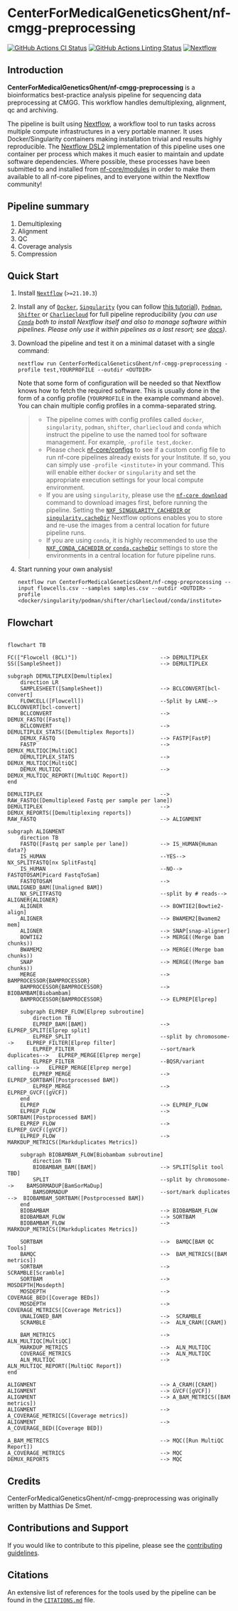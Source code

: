 # CenterForMedicalGeneticsGhent/nf-cmgg-preprocessing

[![GitHub Actions CI Status](https://github.com/CenterForMedicalGeneticsGhent/nf-cmgg-preprocessing/workflows/nf-core%20CI/badge.svg)](https://github.com/CenterForMedicalGeneticsGhent/nf-cmgg-preprocessing/actions?query=workflow%3A%22nf-core+CI%22)
[![GitHub Actions Linting Status](https://github.com/CenterForMedicalGeneticsGhent/nf-cmgg-preprocessing/workflows/nf-core%20linting/badge.svg)](https://github.com/CenterForMedicalGeneticsGhent/nf-cmgg-preprocessing/actions?query=workflow%3A%22nf-core+linting%22)
[![Nextflow](https://img.shields.io/badge/nextflow%20DSL2-%E2%89%A521.10.3-23aa62.svg?labelColor=000000)](https://www.nextflow.io/)

## Introduction

**CenterForMedicalGeneticsGhent/nf-cmgg-preprocessing** is a bioinformatics best-practice analysis pipeline for sequencing data preprocessing at CMGG.
This workflow handles demultiplexing, alignment, qc and archiving.

The pipeline is built using [Nextflow](https://www.nextflow.io), a workflow tool to run tasks across multiple compute infrastructures in a very portable manner. It uses Docker/Singularity containers making installation trivial and results highly reproducible. The [Nextflow DSL2](https://www.nextflow.io/docs/latest/dsl2.html) implementation of this pipeline uses one container per process which makes it much easier to maintain and update software dependencies. Where possible, these processes have been submitted to and installed from [nf-core/modules](https://github.com/nf-core/modules) in order to make them available to all nf-core pipelines, and to everyone within the Nextflow community!

## Pipeline summary

1. Demultiplexing
2. Alignment
3. QC
4. Coverage analysis
5. Compression

## Quick Start

1. Install [`Nextflow`](https://www.nextflow.io/docs/latest/getstarted.html#installation) (`>=21.10.3`)

2. Install any of [`Docker`](https://docs.docker.com/engine/installation/), [`Singularity`](https://www.sylabs.io/guides/3.0/user-guide/) (you can follow [this tutorial](https://singularity-tutorial.github.io/01-installation/)), [`Podman`](https://podman.io/), [`Shifter`](https://nersc.gitlab.io/development/shifter/how-to-use/) or [`Charliecloud`](https://hpc.github.io/charliecloud/) for full pipeline reproducibility _(you can use [`Conda`](https://conda.io/miniconda.html) both to install Nextflow itself and also to manage software within pipelines. Please only use it within pipelines as a last resort; see [docs](https://nf-co.re/usage/configuration#basic-configuration-profiles))_.

3. Download the pipeline and test it on a minimal dataset with a single command:

   ```console
   nextflow run CenterForMedicalGeneticsGhent/nf-cmgg-preprocessing -profile test,YOURPROFILE --outdir <OUTDIR>
   ```

   Note that some form of configuration will be needed so that Nextflow knows how to fetch the required software. This is usually done in the form of a config profile (`YOURPROFILE` in the example command above). You can chain multiple config profiles in a comma-separated string.

   > - The pipeline comes with config profiles called `docker`, `singularity`, `podman`, `shifter`, `charliecloud` and `conda` which instruct the pipeline to use the named tool for software management. For example, `-profile test,docker`.
   > - Please check [nf-core/configs](https://github.com/nf-core/configs#documentation) to see if a custom config file to run nf-core pipelines already exists for your Institute. If so, you can simply use `-profile <institute>` in your command. This will enable either `docker` or `singularity` and set the appropriate execution settings for your local compute environment.
   > - If you are using `singularity`, please use the [`nf-core download`](https://nf-co.re/tools/#downloading-pipelines-for-offline-use) command to download images first, before running the pipeline. Setting the [`NXF_SINGULARITY_CACHEDIR` or `singularity.cacheDir`](https://www.nextflow.io/docs/latest/singularity.html?#singularity-docker-hub) Nextflow options enables you to store and re-use the images from a central location for future pipeline runs.
   > - If you are using `conda`, it is highly recommended to use the [`NXF_CONDA_CACHEDIR` or `conda.cacheDir`](https://www.nextflow.io/docs/latest/conda.html) settings to store the environments in a central location for future pipeline runs.

4. Start running your own analysis!

   ```console
   nextflow run CenterForMedicalGeneticsGhent/nf-cmgg-preprocessing --input flowcells.csv --samples samples.csv --outdir <OUTDIR> -profile <docker/singularity/podman/shifter/charliecloud/conda/institute>
   ```

## Flowchart

```mermaid

flowchart TB

FC(["Flowcell (BCL)"])                          --> DEMULTIPLEX
SS([SampleSheet])                               --> DEMULTIPLEX

subgraph DEMULTIPLEX[Demultiplex]
    direction LR
    SAMPLESHEET([SampleSheet])                  --> BCLCONVERT[bcl-convert]
    FLOWCELL([Flowcell])                        --Split by LANE--> BCLCONVERT[bcl-convert]
    BCLCONVERT                                  --> DEMUX_FASTQ([Fastq])
    BCLCONVERT                                  --> DEMULTIPLEX_STATS([Demultiplex Reports])
    DEMUX_FASTQ                                 --> FASTP[FastP]
    FASTP                                       --> DEMUX_MULTIQC[MultiQC]
    DEMULTIPLEX_STATS                           --> DEMUX_MULTIQC[MultiQC]
    DEMUX_MULTIQC                               --> DEMUX_MULTIQC_REPORT([MultiQC Report])
end

DEMULTIPLEX                                     --> RAW_FASTQ([Demultiplexed Fastq per sample per lane])
DEMULTIPLEX                                     --> DEMUX_REPORTS([Demultiplexing reports])
RAW_FASTQ                                       --> ALIGNMENT

subgraph ALIGNMENT
    direction TB
    FASTQ([Fastq per sample per lane])          --> IS_HUMAN{Human data?}
    IS_HUMAN                                    --YES--> NX_SPLITFASTQ[nx SplitFastq]
    IS_HUMAN                                    --NO--> FASTQTOSAM[Picard FastqToSam]
    FASTQTOSAM                                  --> UNALIGNED_BAM([Unaligned BAM])
    NX_SPLITFASTQ                               --split by # reads--> ALIGNER{ALIGNER}
    ALIGNER                                     --> BOWTIE2[Bowtie2-align]
    ALIGNER                                     --> BWAMEM2[Bwamem2 mem]
    ALIGNER                                     --> SNAP[snap-aligner]
    BOWTIE2                                     --> MERGE((Merge bam chunks))
    BWAMEM2                                     --> MERGE((Merge bam chunks))
    SNAP                                        --> MERGE((Merge bam chunks))
    MERGE                                       --> BAMPROCESSOR{BAMPROCESSOR}
    BAMPROCESSOR{BAMPROCESSOR}                  --> BIOBAMBAM[Biobambam]
    BAMPROCESSOR{BAMPROCESSOR}                  --> ELPREP[Elprep]

    subgraph ELPREP_FLOW[Elprep subroutine]
        direction TB
        ELPREP_BAM([BAM])                       --> ELPREP_SPLIT[Elprep split]
        ELPREP_SPLIT                            --split by chromosome-->    ELPREP_FILTER[Elprep filter]
        ELPREP_FILTER                           --sort/mark duplicates-->   ELPREP_MERGE[Elprep merge]
        ELPREP_FILTER                           --BQSR/variant calling-->   ELPREP_MERGE[Elprep merge]
        ELPREP_MERGE                            --> ELPREP_SORTBAM([Postprocessed BAM])
        ELPREP_MERGE                            --> ELPREP_GVCF([gVCF])
    end
    ELPREP                                      --> ELPREP_FLOW
    ELPREP_FLOW                                 --> SORTBAM([Postprocessed BAM])
    ELPREP_FLOW                                 --> ELPREP_GVCF([gVCF])
    ELPREP_FLOW                                 --> MARKDUP_METRICS([Markduplicates Metrics])

    subgraph BIOBAMBAM_FLOW[Biobambam subroutine]
        direction TB
        BIOBAMBAM_BAM([BAM])                    --> SPLIT[Split tool TBD]
        SPLIT                                   --split by chromosome-->    BAMSORMADUP[BamSorMaDup]
        BAMSORMADUP                             --sort/mark duplicates -->  BIOBAMBAM_SORTBAM([Postprocessed BAM])
    end
    BIOBAMBAM                                   --> BIOBAMBAM_FLOW
    BIOBAMBAM_FLOW                              --> SORTBAM
    BIOBAMBAM_FLOW                              --> MARKDUP_METRICS([Markduplicates Metrics])

    SORTBAM                                     -->  BAMQC[BAM QC Tools]
    BAMQC                                       -->  BAM_METRICS([BAM metrics])
    SORTBAM                                     -->  SCRAMBLE[Scramble]
    SORTBAM                                     -->  MOSDEPTH[Mosdepth]
    MOSDEPTH                                    -->  COVERAGE_BED([Coverage BEDs])
    MOSDEPTH                                    -->  COVERAGE_METRICS([Coverage Metrics])
    UNALIGNED_BAM                               -->  SCRAMBLE
    SCRAMBLE                                    -->  ALN_CRAM([CRAM])

    BAM_METRICS                                 -->  ALN_MULTIQC[MultiQC]
    MARKDUP_METRICS                             -->  ALN_MULTIQC
    COVERAGE_METRICS                            -->  ALN_MULTIQC
    ALN_MULTIQC                                 -->  ALN_MULTIQC_REPORT([MultiQC Report])
end

ALIGNMENT                                       --> A_CRAM([CRAM])
ALIGNMENT                                       --> GVCF([gVCF])
ALIGNMENT                                       --> A_BAM_METRICS([BAM metrics])
ALIGNMENT                                       --> A_COVERAGE_METRICS([Coverage metrics])
ALIGNMENT                                       --> A_COVERAGE_BED([Coverage BED])

A_BAM_METRICS                                   --> MQC([Run MultiQC Report])
A_COVERAGE_METRICS                              --> MQC
DEMUX_REPORTS                                   --> MQC

```

## Credits

CenterForMedicalGeneticsGhent/nf-cmgg-preprocessing was originally written by Matthias De Smet.

## Contributions and Support

If you would like to contribute to this pipeline, please see the [contributing guidelines](.github/CONTRIBUTING.md).

## Citations

An extensive list of references for the tools used by the pipeline can be found in the [`CITATIONS.md`](CITATIONS.md) file.
